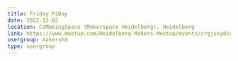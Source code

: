 ```yaml
---
title: Friday PiDay
date: 2022-12-02
location: CoMakingSpace (Makerspace Heidelberg), Heidelberg
link: https://www.meetup.com/Heidelberg-Makers-Meetup/events/crgjssydcqbdb/
usergroup: makershd
type: usergroup
---
```

